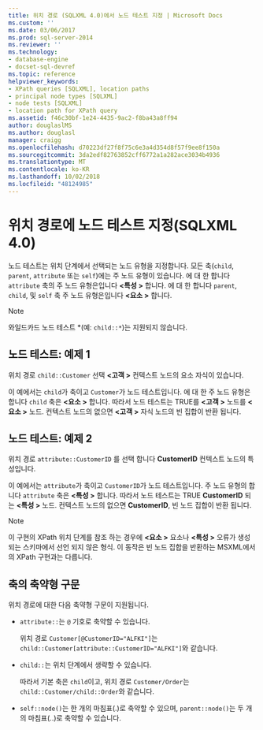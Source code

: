 ```yaml
---
title: 위치 경로 (SQLXML 4.0)에서 노드 테스트 지정 | Microsoft Docs
ms.custom: ''
ms.date: 03/06/2017
ms.prod: sql-server-2014
ms.reviewer: ''
ms.technology:
- database-engine
- docset-sql-devref
ms.topic: reference
helpviewer_keywords:
- XPath queries [SQLXML], location paths
- principal node types [SQLXML]
- node tests [SQLXML]
- location path for XPath query
ms.assetid: f46c30bf-1e24-4435-9ac2-f8ba43a8ff94
author: douglaslMS
ms.author: douglasl
manager: craigg
ms.openlocfilehash: d70223df27f8f75c6e3a4d354d8f57f9ee8f150a
ms.sourcegitcommit: 3da2edf82763852cff6772a1a282ace3034b4936
ms.translationtype: MT
ms.contentlocale: ko-KR
ms.lasthandoff: 10/02/2018
ms.locfileid: "48124985"
---
```

# <a name="specifying-a-node-test-in-the-location-path-sqlxml-40"></a>위치 경로에 노드 테스트 지정(SQLXML 4.0)
  노드 테스트는 위치 단계에서 선택되는 노드 유형을 지정합니다. 모든 축(`child`, `parent`, `attribute` 또는 `self`)에는 주 노드 유형이 있습니다. 에 대 한 합니다 `attribute` 축의 주 노드 유형은입니다  **\<특성 >** 합니다. 에 대 한 합니다 `parent`, `child`, 및 `self` 축 주 노드 유형은입니다  **\<요소 >** 합니다.  
  
> [!NOTE]  
>  와일드카드 노드 테스트 *(예: `child::*`)는 지원되지 않습니다.  
  
## <a name="node-test-example-1"></a>노드 테스트: 예제 1  
 위치 경로 `child::Customer` 선택  **\<고객 >** 컨텍스트 노드의 요소 자식이 있습니다.  
  
 이 예에서는 `child`가 축이고 `Customer`가 노드 테스트입니다. 에 대 한 주 노드 유형은 합니다 `child` 축은  **\<요소 >** 합니다. 따라서 노드 테스트는 TRUE를  **\<고객 >** 노드를  **\<요소 >** 노드. 컨텍스트 노드의 없으면  **\<고객 >** 자식 노드의 빈 집합이 반환 됩니다.  
  
## <a name="node-test-example-2"></a>노드 테스트: 예제 2  
 위치 경로 `attribute::CustomerID` 를 선택 합니다 **CustomerID** 컨텍스트 노드의 특성입니다.  
  
 이 예에서는 `attribute`가 축이고 `CustomerID`가 노드 테스트입니다. 주 노드 유형의 합니다 `attribute` 축은  **\<특성 >** 합니다. 따라서 노드 테스트는 TRUE **CustomerID** 되는  **\<특성 >** 노드. 컨텍스트 노드의 없으면 **CustomerID**, 빈 노드 집합이 반환 됩니다.  
  
> [!NOTE]  
>  이 구현의 XPath 위치 단계를 참조 하는 경우에  **\<요소 >** 요소나  **\<특성 >** 오류가 생성 되는 스키마에서 선언 되지 않은 형식. 이 동작은 빈 노드 집합을 반환하는 MSXML에서의 XPath 구현과는 다릅니다.  
  
## <a name="abbreviated-syntax-for-the-axes"></a>축의 축약형 구문  
 위치 경로에 대한 다음 축약형 구문이 지원됩니다.  
  
-   `attribute::`는 `@` 기호로 축약할 수 있습니다.  
  
     위치 경로 `Customer[@CustomerID="ALFKI"]`는 `child::Customer[attribute::CustomerID="ALFKI"]`와 같습니다.  
  
-   `child::`는 위치 단계에서 생략할 수 있습니다.  
  
     따라서 기본 축은 `child`이고, 위치 경로 `Customer/Order`는 `child::Customer/child::Order`와 같습니다.  
  
-   `self::node()`는 한 개의 마침표(.)로 축약할 수 있으며, `parent::node()`는 두 개의 마침표(..)로 축약할 수 있습니다.  
  
  
